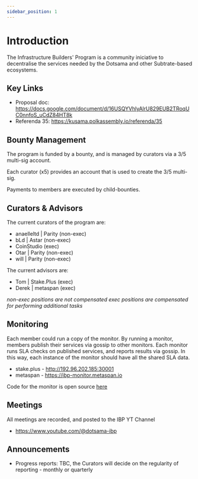 ```yaml
---
sidebar_position: 1
---
```


# Introduction

The Infrastructure Builders' Program is a community iniciative to decentralise the services needed by the Dotsama and other Subtrate-based ecosystems.

## Key Links

- Proposal doc: https://docs.google.com/document/d/16USQYVhlyAlrU829EUB2TRoqUC0nnfoS_uCdZ84HT8k
- Referenda 35: https://kusama.polkassembly.io/referenda/35

## Bounty Management

The program is funded by a bounty, and is managed by curators via a 3/5 multi-sig account.

Each curator (x5) provides an account that is used to create the 3/5 multi-sig.

Payments to members are executed by child-bounties.

## Curators & Advisors
The current curators of the program are:

- anaelleltd | Parity (non-exec)
- bLd | Astar (non-exec)
- CoinStudio (exec)
- Otar | Parity (non-exec)
- will | Parity (non-exec)

The current advisors are:

- Tom | Stake.Plus (exec)
- Derek | metaspan (exec)

_non-exec positions are not compensated_
_exec positions are compensated for performing additional tasks_

## Monitoring

Each member could run a copy of the monitor. By running a monitor, members publish their services via gossip to other monitors. Each monitor runs SLA checks on published services, and reports results via gossip. In this way, each instance of the monitor should have all the shared SLA data.

- stake.plus - http://192.96.202.185:30001
- metaspan - https://ibp-monitor.metaspan.io

Code for the monitor is open source [here](https://github.com/dotsama-ibp/dotsama-ibp/tree/main/monitor)

## Meetings

All meetings are recorded, and posted to the IBP YT Channel
- https://www.youtube.com/@dotsama-ibp

## Announcements

- Progress reports: TBC, the Curators will decide on the regularity of reporting - monthly or quarterly